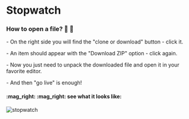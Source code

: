 # Stopwatch


<h3>How to open a file? 👀 👀</h3>
<p>- On the right side you will find the "clone or download" button - click it.</p>
<p>- An item should appear with the "Download ZIP" option - click again.</p>
<p>- Now you just need to unpack the downloaded file and open it in your favorite editor.</p>
<p>- And then "go live" is enough!</p>

<h4>:mag_right: :mag_right: see what it looks like:</h4>

![stopwatch](https://user-images.githubusercontent.com/53143114/116816853-fb3b1f80-ab63-11eb-9bd3-2801b426a34e.gif)
